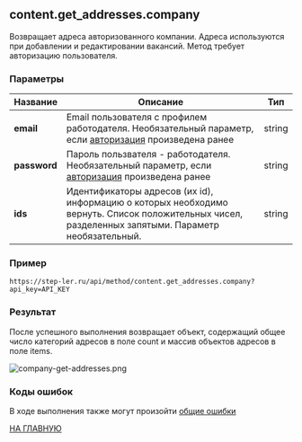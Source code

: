 ## content.get_addresses.company

Возвращает адреса авторизованного компании. Адреса используются при добавлении и редактировании вакансий. Метод требует авторизацию пользователя.

### Параметры

| Название |Описание | Тип |
|----|----|----|
| **email** | Email пользователя с профилем работодателя. Необязательный параметр, если [авторизация](/auth/login.md) произведена ранее  | string |
| **password** | Пароль пользвателя - работодателя. Необязательный параметр, если [авторизация](/auth/login.md) произведена ранее  | string |
| **ids** | Идентификаторы адресов (их id), информацию о которых необходимо вернуть. Список положительных чисел, разделенных запятыми. Параметр необязательный. | string |

### Пример

```
https://step-ler.ru/api/method/content.get_addresses.company?api_key=API_KEY
```

### Результат

После успешного выполнения возвращает объект, содержащий общее число категорий адресов в поле count и массив объектов адресов в поле items.

![](https://step-ler.ru/upload/api/company-get-addresses.png "company-get-addresses.png")

### Коды ошибок

В ходе выполнения также могут произойти [общие ошибки](/docs/errors.md)

[НА ГЛАВНУЮ](/README.md)